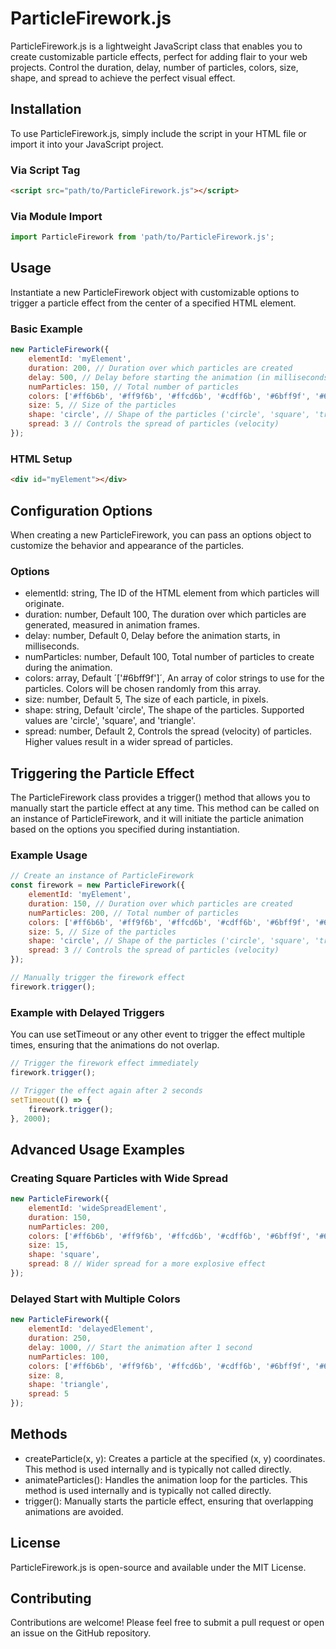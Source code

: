 # ParticleFirework.js
ParticleFirework.js is a lightweight JavaScript class that enables you to create customizable particle effects, perfect for adding flair to your web projects. Control the duration, delay, number of particles, colors, size, shape, and spread to achieve the perfect visual effect.

## Installation
To use ParticleFirework.js, simply include the script in your HTML file or import it into your JavaScript project.

### Via Script Tag
``` html
<script src="path/to/ParticleFirework.js"></script>
```

### Via Module Import
``` js
import ParticleFirework from 'path/to/ParticleFirework.js';
```

## Usage
Instantiate a new ParticleFirework object with customizable options to trigger a particle effect from the center of a specified HTML element.

### Basic Example

``` js
new ParticleFirework({
    elementId: 'myElement',
    duration: 200, // Duration over which particles are created
    delay: 500, // Delay before starting the animation (in milliseconds)
    numParticles: 150, // Total number of particles
    colors: ['#ff6b6b', '#ff9f6b', '#ffcd6b', '#cdff6b', '#6bff9f', '#6bcfff', '#6b9fff'], // Array of colors for the particles
    size: 5, // Size of the particles
    shape: 'circle', // Shape of the particles ('circle', 'square', 'triangle')
    spread: 3 // Controls the spread of particles (velocity)
});
```

### HTML Setup
``` html
<div id="myElement"></div>
```

## Configuration Options
When creating a new ParticleFirework, you can pass an options object to customize the behavior and appearance of the particles.

### Options
- elementId: string, The ID of the HTML element from which particles will originate.
- duration: number, Default 100, The duration over which particles are generated, measured in animation frames.
- delay: number, Default 0, Delay before the animation starts, in milliseconds.
- numParticles: number, Default 100, Total number of particles to create during the animation.
- colors: array, Default ´['#6bff9f']´, An array of color strings to use for the particles. Colors will be chosen randomly from this array.
- size: number, Default 5, The size of each particle, in pixels.
- shape: string, Default 'circle', The shape of the particles. Supported values are 'circle', 'square', and 'triangle'.
- spread: number, Default 2, Controls the spread (velocity) of particles. Higher values result in a wider spread of particles.


## Triggering the Particle Effect
The ParticleFirework class provides a trigger() method that allows you to manually start the particle effect at any time. This method can be called on an instance of ParticleFirework, and it will initiate the particle animation based on the options you specified during instantiation.


### Example Usage
``` js
// Create an instance of ParticleFirework
const firework = new ParticleFirework({
    elementId: 'myElement',
    duration: 150, // Duration over which particles are created
    numParticles: 200, // Total number of particles
    colors: ['#ff6b6b', '#ff9f6b', '#ffcd6b', '#cdff6b', '#6bff9f', '#6bcfff', '#6b9fff'], // Array of colors for the particles
    size: 5, // Size of the particles
    shape: 'circle', // Shape of the particles ('circle', 'square', 'triangle')
    spread: 3 // Controls the spread of particles (velocity)
});

// Manually trigger the firework effect
firework.trigger();
```


### Example with Delayed Triggers
You can use setTimeout or any other event to trigger the effect multiple times, ensuring that the animations do not overlap.

``` js
// Trigger the firework effect immediately
firework.trigger();

// Trigger the effect again after 2 seconds
setTimeout(() => {
    firework.trigger();
}, 2000);
```

## Advanced Usage Examples

### Creating Square Particles with Wide Spread
``` js
new ParticleFirework({
    elementId: 'wideSpreadElement',
    duration: 150,
    numParticles: 200,
    colors: ['#ff6b6b', '#ff9f6b', '#ffcd6b', '#cdff6b', '#6bff9f', '#6bcfff', '#6b9fff'],
    size: 15,
    shape: 'square',
    spread: 8 // Wider spread for a more explosive effect
});
```

### Delayed Start with Multiple Colors
``` js
new ParticleFirework({
    elementId: 'delayedElement',
    duration: 250,
    delay: 1000, // Start the animation after 1 second
    numParticles: 100,
    colors: ['#ff6b6b', '#ff9f6b', '#ffcd6b', '#cdff6b', '#6bff9f', '#6bcfff', '#6b9fff'],
    size: 8,
    shape: 'triangle',
    spread: 5
});
```

## Methods
- createParticle(x, y): Creates a particle at the specified (x, y) coordinates. This method is used internally and is typically not called directly.
- animateParticles(): Handles the animation loop for the particles. This method is used internally and is typically not called directly.
- trigger(): Manually starts the particle effect, ensuring that overlapping animations are avoided.

## License
ParticleFirework.js is open-source and available under the MIT License.

## Contributing
Contributions are welcome! Please feel free to submit a pull request or open an issue on the GitHub repository.